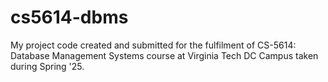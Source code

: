 # cs5614-dbms
My project code created and submitted for the fulfilment of CS-5614: Database Management Systems course at Virginia Tech DC Campus taken during Spring '25.
